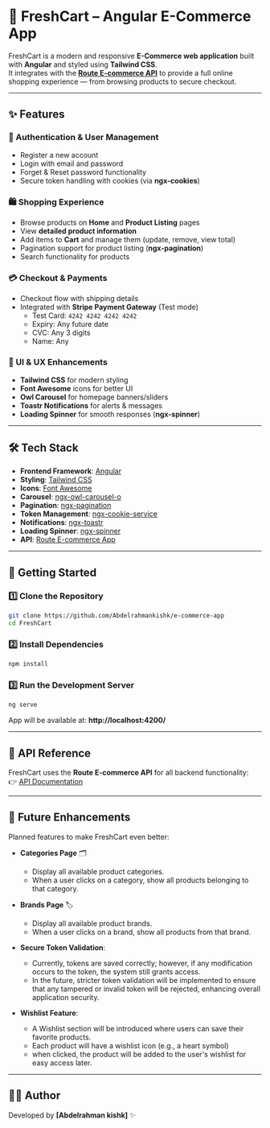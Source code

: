 # 🛒 FreshCart – Angular E-Commerce App

FreshCart is a modern and responsive **E-Commerce web application** built with **Angular** and styled using **Tailwind CSS**.  
It integrates with the **[Route E-commerce API](https://documenter.getpostman.com/view/5709532/2s93JqTRWN)** to provide a full online shopping experience — from browsing products to secure checkout.

---

## ✨ Features

### 👤 Authentication & User Management

- Register a new account
- Login with email and password
- Forget & Reset password functionality
- Secure token handling with cookies (via **ngx-cookies**)

### 🛍️ Shopping Experience

- Browse products on **Home** and **Product Listing** pages
- View **detailed product information**
- Add items to **Cart** and manage them (update, remove, view total)
- Pagination support for product listing (**ngx-pagination**)
- Search functionality for products

### 💳 Checkout & Payments

- Checkout flow with shipping details
- Integrated with **Stripe Payment Gateway** (Test mode)
  - Test Card: `4242 4242 4242 4242`
  - Expiry: Any future date
  - CVC: Any 3 digits
  - Name: Any

### 🎨 UI & UX Enhancements

- **Tailwind CSS** for modern styling
- **Font Awesome** icons for better UI
- **Owl Carousel** for homepage banners/sliders
- **Toastr Notifications** for alerts & messages
- **Loading Spinner** for smooth responses (**ngx-spinner**)

---

## 🛠️ Tech Stack

- **Frontend Framework**: [Angular](https://angular.io/)
- **Styling**: [Tailwind CSS](https://tailwindcss.com/)
- **Icons**: [Font Awesome](https://fontawesome.com/)
- **Carousel**: [ngx-owl-carousel-o](https://www.npmjs.com/package/ngx-owl-carousel-o)
- **Pagination**: [ngx-pagination](https://www.npmjs.com/package/ngx-pagination)
- **Token Management**: [ngx-cookie-service](https://www.npmjs.com/package/ngx-cookie-service)
- **Notifications**: [ngx-toastr](https://www.npmjs.com/package/ngx-toastr)
- **Loading Spinner**: [ngx-spinner](https://www.npmjs.com/package/ngx-spinner)
- **API**: [Route E-commerce App](https://documenter.getpostman.com/view/5709532/2s93JqTRWN)

---

## 🚀 Getting Started

### 1️⃣ Clone the Repository

```bash
git clone https://github.com/Abdelrahmankishk/e-commerce-app
cd FreshCart
```

### 2️⃣ Install Dependencies

```bash
npm install
```

### 3️⃣ Run the Development Server

```bash
ng serve
```

App will be available at: **http://localhost:4200/**

---

## 🔗 API Reference

FreshCart uses the **Route E-commerce API** for all backend functionality:  
👉 [API Documentation](https://documenter.getpostman.com/view/5709532/2s93JqTRWN)

---

## 🔮 Future Enhancements

Planned features to make FreshCart even better:

- **Categories Page** 🗂️

  - Display all available product categories.
  - When a user clicks on a category, show all products belonging to that category.

- **Brands Page** 🏷️

  - Display all available product brands.
  - When a user clicks on a brand, show all products from that brand.

- **Secure Token Validation**:

  - Currently, tokens are saved correctly; however, if any modification occurs to the token, the system still grants access.
  - In the future, stricter token validation will be implemented to ensure that any tampered or invalid token will be rejected, enhancing overall application security.

- **Wishlist Feature**:
  - A Wishlist section will be introduced where users can save their favorite products.
  - Each product will have a wishlist icon (e.g., a heart symbol)
  - when clicked, the product will be added to the user's wishlist for easy access later.

---

## 👨‍💻 Author

Developed by **[Abdelrahman kishk]** ✨

